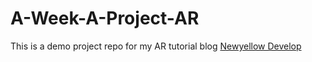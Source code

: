 # A-Week-A-Project-AR
This is a demo project repo for my AR tutorial blog [Newyellow Develop](https://newyellowdev-en.blogspot.tw/)
